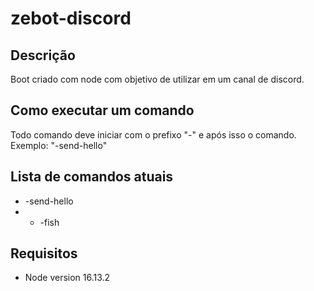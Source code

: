 # zebot-discord
## Descrição
Boot criado com node com objetivo de utilizar em um canal de discord.


## Como executar um comando
Todo comando deve iniciar com o prefixo "-" e após isso o comando.                                                 
Exemplo: "-send-hello"

## Lista de comandos atuais
- -send-hello
- - -fish

## Requisitos
- Node version 16.13.2